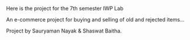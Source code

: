 Here is the project for the 7th semester IWP Lab

An e-commerce project for buying and selling of old and rejected items...

Project by Sauryaman Nayak & Shaswat Baitha.
